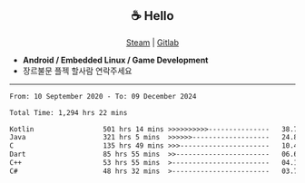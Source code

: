 <h2 align="center"> ☕ Hello </h2>

<p align="center">
  <a href="https://steamcommunity.com/id/Niforances/">Steam</a> |
  <a href="https://gitlab.com/niforances">Gitlab</a>
</p>

 - **Android / Embedded Linux / Game Development**
 - 장르불문 플젝 할사람 연락주세요

------

<!--START_SECTION:waka-->

```txt
From: 10 September 2020 - To: 09 December 2024

Total Time: 1,294 hrs 22 mins

Kotlin                 501 hrs 14 mins >>>>>>>>>>---------------   38.72 %
Java                   321 hrs 5 mins  >>>>>>-------------------   24.81 %
C                      135 hrs 49 mins >>>----------------------   10.49 %
Dart                   85 hrs 55 mins  >>-----------------------   06.64 %
C++                    53 hrs 55 mins  >------------------------   04.17 %
C#                     48 hrs 32 mins  >------------------------   03.75 %
```

<!--END_SECTION:waka-->
